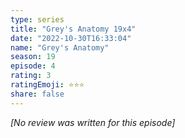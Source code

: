 ```yaml
---
type: series
title: "Grey's Anatomy 19x4"
date: "2022-10-30T16:33:04"
name: "Grey's Anatomy"
season: 19
episode: 4
rating: 3
ratingEmoji: ⭐️⭐️⭐️
share: false
---
```


_[No review was written for this episode]_
